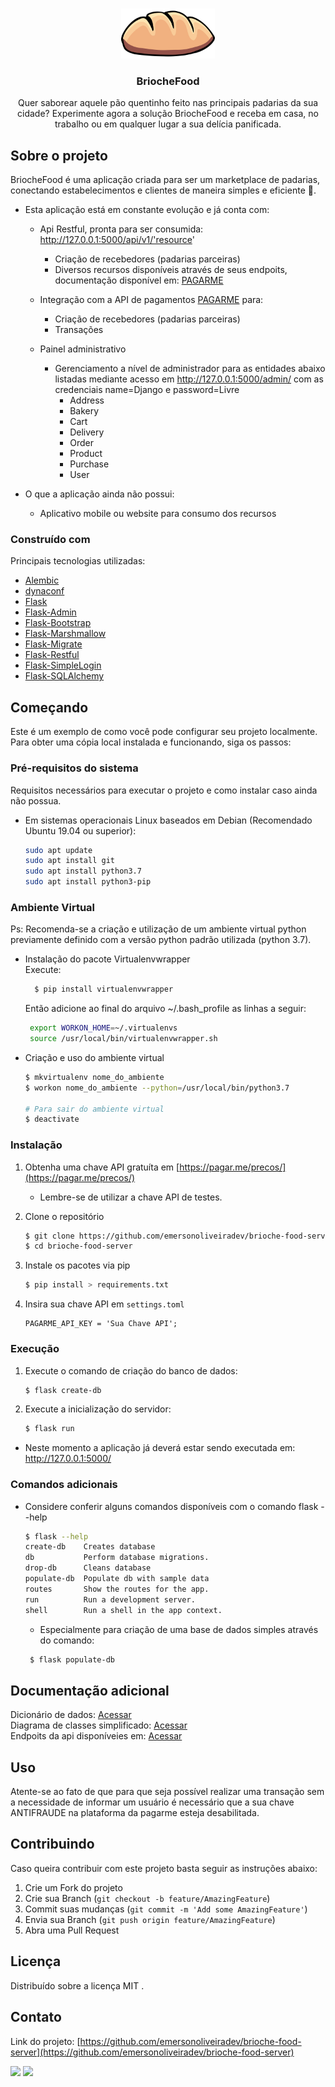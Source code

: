 <!-- PROJECT LOGO -->
<br />
<p align="center">
  <a href="https://github.com/emersonoliveiradev/brioche-food-server">
    <img src="briochefood/assets/images/pao.png" alt="Logo" width="150" height="80">
  </a>

  <h3 align="center">BriocheFood</h3>

  <p align="center">
    Quer saborear aquele pão quentinho feito nas principais padarias da sua cidade? Experimente agora a solução BriocheFood e receba em casa, no trabalho ou em qualquer lugar a sua delícia panificada.
  </p>
</p>


<!-- ABOUT THE PROJECT -->
## Sobre o projeto
BriocheFood é uma aplicação criada para ser um marketplace de padarias, conectando estabelecimentos e clientes de maneira simples e eficiente 🚀. 

* Esta aplicação está em constante evolução e já conta com:

  * Api Restful, pronta para ser consumida: http://127.0.0.1:5000/api/v1/'resource'    
    * Criação de recebedores (padarias parceiras)
    * Diversos recursos disponíveis através de seus endpoits, documentação disponível em: [PAGARME](https://pagar.me/)

  * Integração com a API de pagamentos [PAGARME](https://pagar.me/) para:
    * Criação de recebedores (padarias parceiras)
    * Transações 

  * Painel administrativo
    * Gerenciamento a nível de administrador para as entidades abaixo listadas mediante acesso em http://127.0.0.1:5000/admin/ com as credenciais name=Django e password=Livre<br/>
      * Address<br/>
      * Bakery<br/>
      * Cart<br/>
      * Delivery<br/>
      * Order<br/>
      * Product<br/>
      * Purchase<br/>
      * User

* O que a aplicação ainda não possui:
  * Aplicativo mobile ou website para consumo dos recursos

### Construído com
Principais tecnologias utilizadas:

* [Alembic](https://alembic.sqlalchemy.org/en/latest/)
* [dynaconf](https://dynaconf.readthedocs.io/en/docs_223/)
* [Flask](https://flask.palletsprojects.com/en/1.1.x/)
* [Flask-Admin](https://flask-admin.readthedocs.io/en/latest/)
* [Flask-Bootstrap](https://pythonhosted.org/Flask-Bootstrap/)
* [Flask-Marshmallow](https://flask-marshmallow.readthedocs.io/en/latest)
* [Flask-Migrate](https://flask-migrate.readthedocs.io/en/latest/)
* [Flask-Restful](https://flask-restful.readthedocs.io/en/latest/)
* [Flask-SimpleLogin](https://flask-simple-login.readthedocs.io/en/latest/?badge=latest)
* [Flask-SQLAlchemy](https://flask-sqlalchemy.palletsprojects.com/en/2.x/)


<!-- GETTING STARTED -->
## Começando

Este é um exemplo de como você pode configurar seu projeto localmente. Para obter uma cópia local instalada e funcionando, siga os passos:

### Pré-requisitos do sistema

Requisitos necessários para executar o projeto e como instalar caso ainda não possua.
* Em sistemas operacionais Linux baseados em Debian (Recomendado Ubuntu 19.04 ou superior):
  ```sh
  sudo apt update
  sudo apt install git
  sudo apt install python3.7
  sudo apt install python3-pip
  ```

### Ambiente Virtual
Ps: Recomenda-se a criação e utilização de um ambiente virtual python previamente definido com a versão python padrão utilizada (python 3.7). 

* Instalação do pacote Virtualenvwrapper<br/>
  Execute:
  ```sh       
    $ pip install virtualenvwrapper
   ```

  Então adicione ao final do arquivo ~/.bash_profile as linhas a seguir:
   ```sh       
    export WORKON_HOME=~/.virtualenvs
    source /usr/local/bin/virtualenvwrapper.sh
   ```

* Criação e uso do ambiente virtual
   ```sh   
   $ mkvirtualenv nome_do_ambiente 
   $ workon nome_do_ambiente --python=/usr/local/bin/python3.7
   
   # Para sair do ambiente virtual
   $ deactivate
  ```

### Instalação
1. Obtenha uma chave API gratuíta em [https://pagar.me/precos/](https://pagar.me/precos/) 
    * Lembre-se de utilizar a chave API de testes.

2. Clone o repositório
   ```sh
   $ git clone https://github.com/emersonoliveiradev/brioche-food-server.git
   $ cd brioche-food-server
   ```
3. Instale os pacotes via pip
   ```sh
   $ pip install > requirements.txt
   ```
4. Insira sua chave API em `settings.toml`
   ```JS
   PAGARME_API_KEY = 'Sua Chave API';
   ```

### Execução
1. Execute o comando de criação do banco de dados:
   ```sh
   $ flask create-db
   ```

2. Execute a inicialização do servidor:
   ```sh
   $ flask run
   ```

* Neste momento a aplicação já deverá estar sendo executada em:
  http://127.0.0.1:5000/

### Comandos adicionais
* Considere conferir alguns comandos disponíveis com o comando flask --help 
   ```sh
   $ flask --help   
   create-db    Creates database
   db           Perform database migrations.
   drop-db      Cleans database
   populate-db  Populate db with sample data
   routes       Show the routes for the app.
   run          Run a development server.
   shell        Run a shell in the app context.
   ```
  * Especialmente para criação de uma base de dados simples através do comando:
  ```sh
   $ flask populate-db
   ```

<!-- ADITIONAL DOCUMENTATION -->
## Documentação adicional
Dicionário de dados:  [Acessar](https://example.com) <br/>
Diagrama de classes simplificado:  [Acessar](https://example.com) <br/>
Endpoits da api disponíveies em: [Acessar](https://pagar.me/)

<!-- USAGE EXAMPLES -->
## Uso
Atente-se ao fato de que para que seja possível realizar uma transação sem a necessidade de informar um usuário é necessário que a sua chave ANTIFRAUDE na plataforma da pagarme esteja desabilitada. 


<!-- CONTRIBUTING -->
## Contribuindo

Caso queira contribuir com este projeto basta seguir as instruções abaixo:

1. Crie um Fork do projeto
2. Crie sua Branch (`git checkout -b feature/AmazingFeature`)
3. Commit suas mudanças (`git commit -m 'Add some AmazingFeature'`)
4. Envia sua Branch (`git push origin feature/AmazingFeature`)
5. Abra uma Pull Request



<!-- LICENSE -->
## Licença
Distribuído sobre a licença MIT . 



<!-- CONTACT -->
## Contato
Link do projeto: [https://github.com/emersonoliveiradev/brioche-food-server](https://github.com/emersonoliveiradev/brioche-food-server)

<p align="left">
  <a href="mailto:emersonoliveiradev@gmail.com" alt="Gmail">
    <img src="https://img.shields.io/badge/-emersonoliveiradev@gmail.com-e34c41?style=flat-square&labelColor=e34c41&logo=gmail&logoColor=white&link=emersonoliveiradev@gmail.com</a>" /></a>
   
  <a href="https://www.linkedin.com/in/emerson-oliveira-4582b9123/" alt="Linkedin">
<img src="https://img.shields.io/badge/-Emerson%20Oliveira-blue?style=flat-square&logo=Linkedin&logoColor=white&link=https://www.linkedin.com/in/emerson-oliveira-4582b9123/" /></a>

</p>



